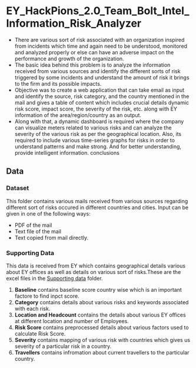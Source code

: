 # EY_HackPions_2.0_Team_Bolt_Intel_Information_Risk_Analyzer
* There are various sort of risk associated with an organization inspired from incidents which time and again need to be understood, monitored and analyzed properly or else can have an adverse impact on the performance and growth of the organization. 
* The basic idea behind this problem is to analyze the information received from various sources and identify the different sorts of risk triggered by some incidents and understand the amount of risk it brings to the firm and its possible impacts.
* Objective was to create a web application that can take email as input and identify the source, risk category, and the country mentioned in the mail and gives a table of content which includes crucial details dynamic risk score, impact score, the severity of the risk, etc. along with EY information of the area/region/country as an output. 
* Along with that, a dynamic dashboard is required where the company can visualize meters related to various risks and can analyze the severity of the various risk as per the geographical location. Also, its required to include various time-series graphs for risks in order to understand patterns and make strong. And for better understanding, provide intelligent information. conclusions

## Data
### Dataset 
This folder contains various mails received from various sources regarding different sort of risks occured in different countries and cities. Input can be given in one of the following ways:
* PDF of the mail
* Text file of the mail
* Text copied from mail directly.
### Supporting Data
This data is received from EY which contains geographical details various about EY offices as well as details on various sort of risks.These are the excel files in the [Supporting data](https://github.com/abhinav0000004/EY_HackPions_2.0_Team_Bolt_Intel_Information_Risk_Analyzer/tree/main/Supporting%20Data) folder.
1. **Baseline** contains baseline score country wise which is an important factore to find inpct score.
2.  **Category** contains details about various risks and keywords associated with each risk.
3.   **Location and Headcount** contains the details about various EY offices at different location and number of Employees. 
4.   **Risk Score** contains preprocessed details about various factors used to calculate Risk Score.
5.   **Severity** contains mapping of various risk with countries which gives us severity of a particular risk in a country.
6.    **Travellers** contains infromation about current travellers to the particular country.

